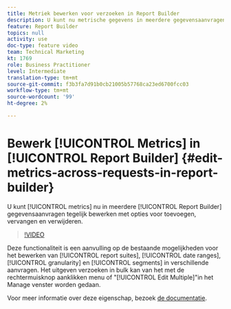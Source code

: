 ```yaml
---
title: Metriek bewerken voor verzoeken in Report Builder
description: U kunt nu metrische gegevens in meerdere gegevensaanvragen voor Report Builder tegelijk bewerken met de opties voor toevoegen, vervangen en verwijderen.
feature: Report Builder
topics: null
activity: use
doc-type: feature video
team: Technical Marketing
kt: 1769
role: Business Practitioner
level: Intermediate
translation-type: tm+mt
source-git-commit: f3b3fa7d91b0cb21005b57768ca23ed6700fcc03
workflow-type: tm+mt
source-wordcount: '99'
ht-degree: 2%

---
```



# Bewerk [!UICONTROL Metrics] in [!UICONTROL Report Builder] {#edit-metrics-across-requests-in-report-builder}

U kunt [!UICONTROL metrics] nu in meerdere [!UICONTROL Report Builder] gegevensaanvragen tegelijk bewerken met opties voor toevoegen, vervangen en verwijderen.

>[!VIDEO](https://video.tv.adobe.com/v/23547/?quality=12)

Deze functionaliteit is een aanvulling op de bestaande mogelijkheden voor het bewerken van [!UICONTROL report suites], [!UICONTROL date ranges], [!UICONTROL granularity] en [!UICONTROL segments] in verschillende aanvragen. Het uitgeven verzoeken in bulk kan van het met de rechtermuisknop aanklikken menu of &quot;[!UICONTROL Edit Multiple]&quot;in het Manage venster worden gedaan.

Voor meer informatie over deze eigenschap, bezoek [de documentatie](https://marketing.adobe.com/resources/help/en_US/arb/edit_multiple_metrics.html).
